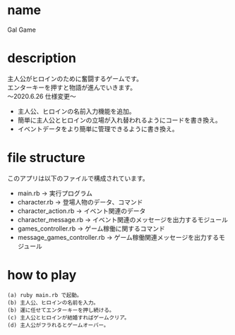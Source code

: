 # name
Gal Game

# description
主人公がヒロインのために奮闘するゲームです。  
エンターキーを押すと物語が進んでいきます。  
〜2020.6.26 仕様変更〜  
* 主人公、ヒロインの名前入力機能を追加。
* 簡単に主人公とヒロインの立場が入れ替われるようにコードを書き換え。
* イベントデータをより簡単に管理できるように書き換え。

# file structure
このアプリは以下のファイルで構成されています。
* main.rb -> 実行プログラム
* character.rb -> 登場人物のデータ、コマンド
* character_action.rb -> イベント関連のデータ
* character_message.rb -> イベント関連のメッセージを出力するモジュール
* games_controller.rb -> ゲーム稼働に関するコマンド
* message_games_controller.rb -> ゲーム稼働関連メッセージを出力するモジュール

# how to play
```
(a) ruby main.rb で起動。
(b) 主人公、ヒロインの名前を入力。
(b) 運に任せてエンターキーを押し続ける。
(c) 主人公とヒロインが結婚すればゲームクリア。
(d) 主人公がフラれるとゲームオーバー。
```

